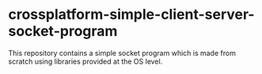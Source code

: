 # crossplatform-simple-client-server-socket-program
This repository contains a simple socket program which is made from scratch using libraries provided at the OS level.
